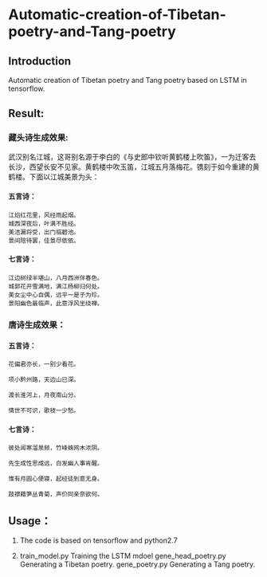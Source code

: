 # Automatic-creation-of-Tibetan-poetry-and-Tang-poetry
## Introduction

Automatic creation of Tibetan poetry and Tang poetry based on LSTM in tensorflow.

## Result:

### 藏头诗生成效果:

武汉别名江城，这哥别名源于李白的《与史郎中钦听黄鹤楼上吹笛》，一为迁客去长沙，西望长安不见家。黄鹤楼中吹玉笛，江城五月落梅花。镌刻于如今重建的黄鹤楼。下面以江城美景为头：

#### 五言诗：
    江焰红花里，风经雨起烟。
    城西深夜后，叶满不胜经。
    美洁漏将受，出门临碧池。
    景间陪待罢，佳景尽依依。
#### 七言诗：
    江边树绿半堪山，八月西洲伴春色。
    城郭花开雪满地，满江杨柳归何处。
    美女尘中心自偶，远平一是子为珍。
    景阳幽色最临声，此意浮风坐绕禅。
### 唐诗生成效果：

#### 五言诗：

    花偏君亦长，一别少看花。

    项小黔州路，天边山已深。

    渡长淮河上，月夜南山分。

    情世不可识，歌枝一少愁。

#### 七言诗：

    彼处闻寒溜泉频，竹峰蛛网木浓阴。

    先生成性思成远，白发幽人事肯醒。

    惟有月圆心便寝，起经徒到意无身。

    跂襟藉笋丛青菊，声价同亲奈欲何。

## Usage：

1. The code is based on tensorflow and python2.7

2. train_model.py Training  the LSTM mdoel
gene_head_poetry.py Generating a Tibetan poetry.
gene_poetry.py Generating a Tang poetry.
